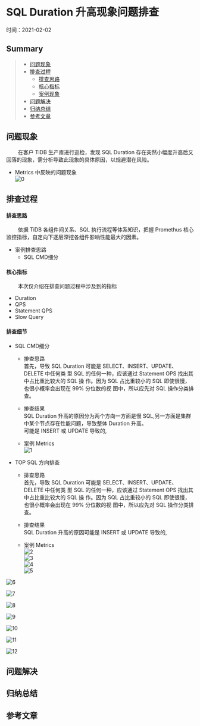 # SQL Duration 升高现象问题排查    
时间：2021-02-02  

## Summary

> - [问题现象](#问题现象)  
> - [排查过程](#排查过程)  
>   - [排查思路](#问题现象)     
>   - [核心指标](#问题现象) 
>   - [案例现象](#问题现象) 
> - [问题解决](#问题解决)  
> - [归纳总结](#归纳总结)  
> - [参考文章](#参考文章)  

## 问题现象
&nbsp;&nbsp;&nbsp;&nbsp;&nbsp;&nbsp;&nbsp;&nbsp;在客户 TiDB 生产库进行巡检，发现 SQL Duration 存在突然小幅度升高后又回落的现象，需分析导致此现象的具体原因，以规避潜在风险。

 - Metrics 中反映的问题现象  
 ![0](./check-report-pic/0.png)   



## 排查过程

#### 排查思路  
&nbsp;&nbsp;&nbsp;&nbsp;&nbsp;&nbsp;&nbsp;&nbsp;依据 TiDB 各组件间关系、SQL 执行流程等体系知识，把握 Promethus 核心监控指标，自定向下逐层深挖各组件影响性能最大的因素。  

 - 案例排查思路  
   - SQL CMD细分


#### 核心指标
&nbsp;&nbsp;&nbsp;&nbsp;&nbsp;&nbsp;&nbsp;&nbsp;本次仅介绍在排查问题过程中涉及到的指标    

 - Duration  
 - QPS  
 - Statement QPS
 - Slow Query

#### 排查细节

 - SQL CMD细分
   - 排查思路   
   首先，导致 SQL Duration 可能是 SELECT、INSERT、UPDATE、DELETE 中任何类  型 SQL 的任何一种，应该通过 Statement OPS 找出其中占比重比较大的 SQL 操  作。因为 SQL 占比重较小的 SQL 即使很慢，也很小概率会出现在 99% 分位数的视  图中，所以应先对 SQL 操作分类排查。
  
   - 排查结果  
   SQL Duration 升高的原因分为两个方向一方面是慢 SQL,另一方面是集群中某个节点存在性能问题，导致整体 Duration 升高。   
   可能是 INSERT 或 UPDATE 导致的,
  
   - 案例 Metrics  
   ![1](./check-report-pic/1.png)   


 - TOP SQL 方向排查
   - 排查思路   
   首先，导致 SQL Duration 可能是 SELECT、INSERT、UPDATE、DELETE 中任何类  型 SQL 的任何一种，应该通过 Statement OPS 找出其中占比重比较大的 SQL 操  作。因为 SQL 占比重较小的 SQL 即使很慢，也很小概率会出现在 99% 分位数的视  图中，所以应先对 SQL 操作分类排查。
  
   - 排查结果  
   SQL Duration 升高的原因可能是 INSERT 或 UPDATE 导致的,
  
   - 案例 Metrics  
   ![2](./check-report-pic/2.png)   
   ![3](./check-report-pic/3.png)   
   ![4](./check-report-pic/4.png)   
   ![5](./check-report-pic/5.png)   

![6](./check-report-pic/6.png)   

![7](./check-report-pic/7.png)   

![8](./check-report-pic/8.png)   

![9](./check-report-pic/9.png)   

![10](./check-report-pic/10.png)   

![11](./check-report-pic/11.png)   

![12](./check-report-pic/12.png)   



## 问题解决



## 归纳总结





## 参考文章  



